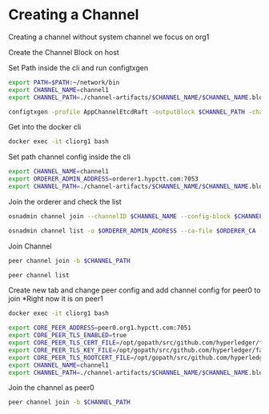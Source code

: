 
# Creating a Channel

Creating a channel without system channel we focus on org1




Create the Channel Block on host

Set Path inside the cli and run configtxgen
```bash
export PATH=$PATH:~/network/bin
export CHANNEL_NAME=channel1
export CHANNEL_PATH=./channel-artifacts/$CHANNEL_NAME/$CHANNEL_NAME.block

configtxgen -profile AppChannelEtcdRaft -outputBlock $CHANNEL_PATH -channelID $CHANNEL_NAME
```

Get into the docker cli 

```bash
docker exec -it cliorg1 bash
```

Set path channel config inside the cli
```bash
export CHANNEL_NAME=channel1
export ORDERER_ADMIN_ADDRESS=orderer1.hypctt.com:7053
export CHANNEL_PATH=./channel-artifacts/$CHANNEL_NAME/$CHANNEL_NAME.block
```

Join the orderer and check the list 
```bash
osnadmin channel join --channelID $CHANNEL_NAME --config-block $CHANNEL_PATH -o $ORDERER_ADMIN_ADDRESS --ca-file $ORDERER_CA --client-cert $ADMIN_CERT --client-key $ADMIN_KEY

osnadmin channel list -o $ORDERER_ADMIN_ADDRESS --ca-file $ORDERER_CA --client-cert $ADMIN_CERT --client-key $ADMIN_KEY 

```

Join Channel
```bash
peer channel join -b $CHANNEL_PATH

peer channel list
```

Create new tab and change peer config and add channel config for peer0 to join *Right now it is on peer1

```bash
docker exec -it cliorg1 bash

export CORE_PEER_ADDRESS=peer0.org1.hypctt.com:7051
export CORE_PEER_TLS_ENABLED=true
export CORE_PEER_TLS_CERT_FILE=/opt/gopath/src/github.com/hyperledger/fabric/crypto/peerOrganizations/org1.hypctt.com/peers/peer0.org1.hypctt.com/tls/server.crt
export CORE_PEER_TLS_KEY_FILE=/opt/gopath/src/github.com/hyperledger/fabric/crypto/peerOrganizations/org1.hypctt.com/peers/peer0.org1.hypctt.com/tls/server.key
export CORE_PEER_TLS_ROOTCERT_FILE=/opt/gopath/src/github.com/hyperledger/fabric/crypto/peerOrganizations/org1.hypctt.com/peers/peer0.org1.hypctt.com/tls/ca.crt 
export CHANNEL_NAME=channel1
export CHANNEL_PATH=./channel-artifacts/$CHANNEL_NAME/$CHANNEL_NAME.block
```

Join the channel as peer0
```bash
peer channel join -b $CHANNEL_PATH
```